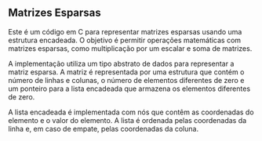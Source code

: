 ## Matrizes Esparsas

Este é um código em C para representar matrizes esparsas usando uma estrutura encadeada. O objetivo é permitir operações matemáticas com matrizes esparsas, como multiplicação por um escalar e soma de matrizes.

A implementação utiliza um tipo abstrato de dados para representar a matriz esparsa. A matriz é representada por uma estrutura que contém o número de linhas e colunas, o número de elementos diferentes de zero e um ponteiro para a lista encadeada que armazena os elementos diferentes de zero.

A lista encadeada é implementada com nós que contêm as coordenadas do elemento e o valor do elemento. A lista é ordenada pelas coordenadas da linha e, em caso de empate, pelas coordenadas da coluna.

